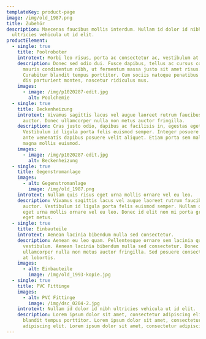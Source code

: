 ```yaml
---
templateKey: product-page
image: /img/old_1987.png
title: Zubehör
description: Maecenas faucibus mollis interdum. Nullam id dolor id nibh
  ultricies vehicula ut id elit.
productElement:
  - single: true
    title: Poolroboter
    introtext: Morbi leo risus, porta ac consectetur ac, vestibulum at eros.
    description: Donec sed odio dui. Fusce dapibus, tellus ac cursus commodo, tortor
      mauris condimentum nibh, ut fermentum massa justo sit amet risus.
      Curabitur blandit tempus porttitor. Cum sociis natoque penatibus et magnis
      dis parturient montes, nascetur ridiculus mus.
    images:
      - image: /img/p1020287-edit.jpg
        alt: Poolchemie
  - single: true
    title: Beckenheizung
    introtext: Vivamus sagittis lacus vel augue laoreet rutrum faucibus dolor
      auctor. Donec ullamcorper nulla non metus auctor fringilla.
    description: Cras justo odio, dapibus ac facilisis in, egestas eget quam.
      Vestibulum id ligula porta felis euismod semper. Integer posuere erat a
      ante venenatis dapibus posuere velit aliquet. Etiam porta sem malesuada
      magna mollis euismod.
    images:
      - image: /img/p1020287-edit.jpg
        alt: Beckenheizung
  - single: true
    title: Gegenstromanlage
    images:
      - alt: Gegenstromanlage
        image: /img/old_1987.png
    introtext: Nullam quis risus eget urna mollis ornare vel eu leo.
    description: Vivamus sagittis lacus vel augue laoreet rutrum faucibus dolor
      auctor. Vestibulum id ligula porta felis euismod semper. Nullam quis risus
      eget urna mollis ornare vel eu leo. Donec id elit non mi porta gravida at
      eget metus.
  - single: true
    title: Einbauteile
    introtext: Aenean lacinia bibendum nulla sed consectetur.
    description: Aenean eu leo quam. Pellentesque ornare sem lacinia quam venenatis
      vestibulum. Aenean lacinia bibendum nulla sed consectetur. Donec
      ullamcorper nulla non metus auctor fringilla. Sed posuere consectetur est
      at lobortis.
    images:
      - alt: Einbauteile
        image: /img/old_1993-kopie.jpg
  - single: true
    title: PVC Fittinge
    images:
      - alt: PVC Fittinge
        image: /img/dsc_0204-2.jpg
    introtext: Nullam id dolor id nibh ultricies vehicula ut id elit.
    description: Lorem ipsum dolor sit amet, consectetur adipiscing elit. Curabitur
      blandit tempus porttitor. Lorem ipsum dolor sit amet, consectetur
      adipiscing elit. Lorem ipsum dolor sit amet, consectetur adipiscing elit.
---
```

